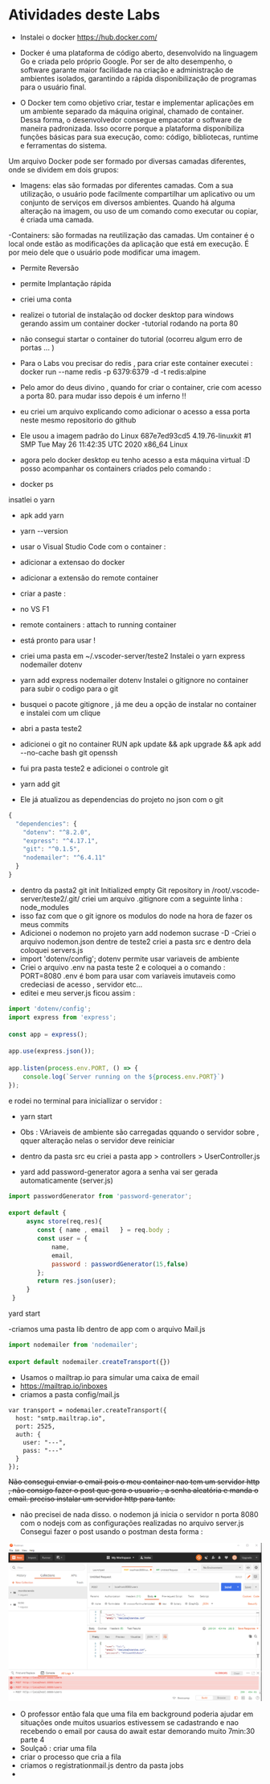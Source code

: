 # Atividades deste Labs 

- Instalei o docker https://hub.docker.com/

-  Docker é uma plataforma de código aberto, desenvolvido na linguagem Go e criada pelo próprio Google. 
Por ser de alto desempenho, o software garante maior facilidade na criação e administração de ambientes isolados, 
garantindo a rápida disponibilização de programas para o usuário final.

- O Docker tem como objetivo criar, testar e implementar aplicações em um ambiente separado da máquina original,
chamado de container. Dessa forma, o desenvolvedor consegue empacotar o software de maneira padronizada. 
Isso ocorre porque a plataforma disponibiliza funções básicas para sua execução,
como: código, bibliotecas, runtime e ferramentas do sistema.

Um arquivo Docker pode ser formado por diversas camadas diferentes, onde se dividem em dois grupos:

- Imagens: elas são formadas por diferentes camadas. Com a sua utilização, o usuário pode facilmente compartilhar 
um aplicativo ou um conjunto de serviços em diversos ambientes. Quando há alguma alteração na imagem, 
ou uso de um comando como executar ou copiar, é criada uma camada.

-Containers: são formadas na reutilização das camadas. Um container é o local onde estão as modificações da
aplicação que está em execução. É por meio dele que o usuário pode modificar uma imagem.

- Permite Reversão

- permite Implantação rápida

- criei uma conta 

- realizei o tutorial de instalação od docker desktop para windows gerando assim um container docker -tutorial rodando na porta 80 

-  não consegui startar o container do tutorial (ocorreu algum erro de portas ... ) 

- Para o Labs vou precisar do redis , para criar este container executei : 
docker run --name redis -p 6379:6379 -d -t redis:alpine
- Pelo amor do deus divino , quando for criar o container, crie com acesso a porta 80. para mudar isso depois é um inferno !! 
- eu criei um arquivo explicando como adicionar o acesso a essa porta neste mesmo repositorio do github 
- Ele usou a imagem padrão do  Linux 687e7ed93cd5 4.19.76-linuxkit #1 SMP Tue May 26 11:42:35 UTC 2020 x86_64 Linux
- agora pelo docker desktop eu tenho acesso a esta máquina virtual :D 
posso acompanhar os containers criados pelo comando : 
- docker ps

 insatlei o yarn 
- apk add yarn
- yarn --version

- usar o Visual Studio Code com o container : 
- adicionar a extensao do docker 
- adicionar a extensão do remote container 
- criar a paste : 
- no VS F1 
- remote containers : attach to running container 

- está pronto para usar ! 

- criei uma pasta em ~/.vscoder-server/teste2
Instalei o yarn express nodemailer dotenv
- yarn add express nodemailer dotenv
Instalei o gitignore no container para subir o codigo para o git 
- busquei o pacote gitignore , já me deu a opção de instalar no container e instalei com um clique 
- abri a pasta teste2 

- adicionei o git no container 
RUN apk update && apk upgrade && apk add --no-cache bash git openssh
- fui pra pasta teste2 e adicionei o controle git 
- yarn add git 
- Ele já atualizou as dependencias do projeto no json com o git 
```Javascript
{
  "dependencies": {
    "dotenv": "^8.2.0",
    "express": "^4.17.1",
    "git": "^0.1.5",
    "nodemailer": "^6.4.11"
  }
}
```
- dentro da pasta2 git init 
Initialized empty Git repository in /root/.vscode-server/teste2/.git/
criei um arquivo .gitignore com a seguinte linha : node_modules
- isso faz com que o git ignore os modulos do node na hora de fazer os meus commits
- Adicionei o nodemon no projeto 
yarn add nodemon sucrase -D
-Criei o arquivo nodemon.json dentre de teste2 
criei a pasta src e dentro dela coloquei servers.js 
- import 'dotenv/config';
dotenv permite usar variaveis de ambiente 
- Criei o arquivo .env na pasta teste 2 e coloquei a o comando : PORT=8080
.env é bom para usar com variaveis imutaveis como credeciasi de acesso , servidor etc... 
- editei e meu server.js ficou assim : 
```Javascript 
import 'dotenv/config';
import express from 'express'; 

const app = express();

app.use(express.json());

app.listen(process.env.PORT, () => {
    console.log(`Server running on the ${process.env.PORT}`)
});
```
e rodei no terminal para iniciallizar o servidor : 
- yarn start
- Obs : VAriaveis de ambiente são carregadas qquando o servidor sobre , qquer alteração nelas o servidor deve reiniciar 

- dentro da pasta src eu criei a pasta app > controllers > UserController.js 
- yard add password-generator 
agora a senha vai ser gerada automaticamente (server.js) 
```Javascript
import passwordGenerator from 'password-generator';

export default {
     async store(req,res){
        const { name , email   } = req.body ; 
        const user = {
            name, 
            email, 
            password : passwordGenerator(15,false)
        };
        return res.json(user);
     }
 }
 ```
 yard start
 
 -criamos uma pasta lib dentro de app com o arquivo Mail.js 
 ```Javascript 
import nodemailer from 'nodemailer';

export default nodemailer.createTransport({})
```

- Usamos o mailtrap.io para simular uma caixa de email 
- https://mailtrap.io/inboxes
- criamos a pasta config/mail.js 
``` Usei minhas credenciais 
var transport = nodemailer.createTransport({
  host: "smtp.mailtrap.io",
  port: 2525,
  auth: {
    user: "---",
    pass: "---"
  }
});
```

<s>Não consegui enviar o email pois o meu container nao tem um servidor http , não consigo fazer o post que gera o usuario , a senha aleatória e manda o email. preciso instalar um servidor http para tanto. </s>
- não precisei de nada disso. o nodemon já inicia o servidor n porta 8080 com o nodejs com as configurações realizadas no arquivo server.js Consegui fazer o post usando o postman desta forma : 

![](https://github.com/luizrosalba/Tarefasem-background-utilizando-Nodejs-e-Redis/blob/master/Capturar.PNG?raw=true)

 
- O professor então fala que uma fila em background poderia ajudar em situações onde muitos usuarios estivessem se cadastrando e nao recebendo o email por causa do await estar demorando muito 
7min:30 parte 4 
- Soulçaõ : criar uma fila 
- criar o processo que cria a fila 
- criamos o registrationmail.js dentro da pasta jobs 
- 















